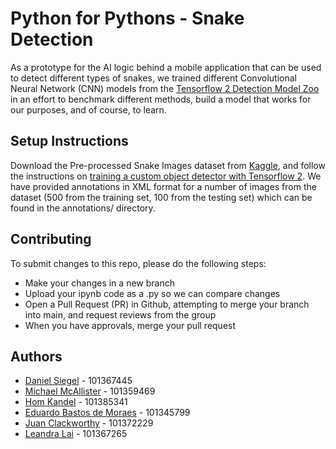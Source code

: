 # Python for Pythons - Snake Detection
As a prototype for the AI logic behind a mobile application that can be used to detect different types of snakes, we trained different Convolutional Neural Network (CNN) models from the [Tensorflow 2 Detection Model Zoo](https://github.com/tensorflow/models/blob/master/research/object_detection/g3doc/tf2_detection_zoo.md) in an effort to benchmark different methods, build a model that works for our purposes, and of course, to learn.

## Setup Instructions
Download the Pre-processed Snake Images dataset from [Kaggle](https://www.kaggle.com/datasets/sameeharahman/preprocessed-snake-images), and follow the instructions on [training a custom object detector with Tensorflow 2](https://tensorflow-object-detection-api-tutorial.readthedocs.io/en/latest/training.html). We have provided annotations in XML format for a number of images from the dataset (500 from the training set, 100 from the testing set) which can be found in the annotations/ directory.

## Contributing
To submit changes to this repo, please do the following steps:
- Make your changes in a new branch
- Upload your ipynb code as a .py so we can compare changes
- Open a Pull Request (PR) in Github, attempting to merge your branch into main, and request reviews from the group
- When you have approvals, merge your pull request

## Authors
- [Daniel Siegel](https://github.com/danielmaxsiegel) - 101367445
- [Michael McAllister](https://github.com/michaeldavidmcallister) - 101359469
- [Hom Kandel](https://github.com/homnath008) - 101385341
- [Eduardo Bastos de Moraes](https://github.com/eduardomoraes) - 101345799
- [Juan Clackworthy](https://github.com/juanlukeclackworthy) - 101372229
- [Leandra Lai](https://github.com/LeandraLai) - 101367265
